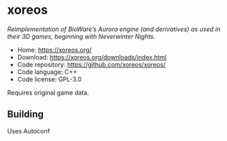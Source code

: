 # xoreos

_Reimplementation of BioWare’s Aurora engine (and derivatives) as used in their 3D games, beginning with Neverwinter Nights._

- Home: https://xoreos.org/
- Download: https://xoreos.org/downloads/index.html
- Code repository: https://github.com/xoreos/xoreos/
- Code language: C++
- Code license: GPL-3.0

Requires original game data.

## Building

Uses Autoconf
